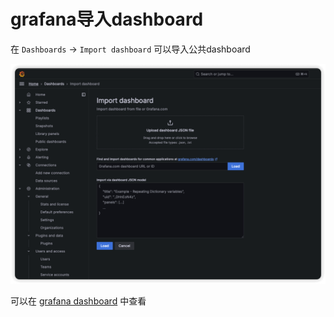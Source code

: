# grafana导入dashboard



在 `Dashboards` -> `Import dashboard` 可以导入公共dashboard

![iShot_2024-07-12_15.43.46](https://github.com/pptfz/picgo-images/blob/master/img/iShot_2024-07-12_15.43.46.png)



可以在 [grafana dashboard](https://grafana.com/grafana/dashboards/) 中查看